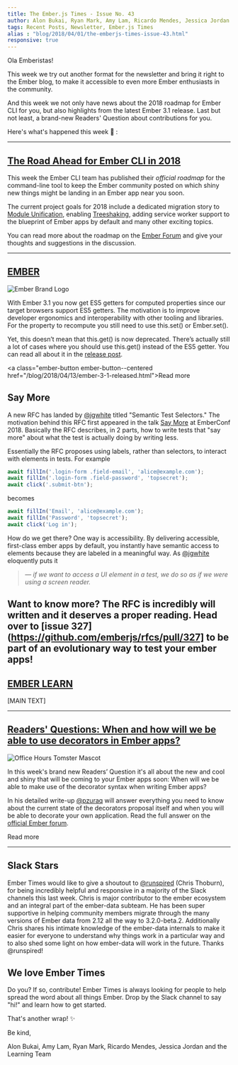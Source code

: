 ```yaml
---
title: The Ember.js Times - Issue No. 43
author: Alon Bukai, Ryan Mark, Amy Lam, Ricardo Mendes, Jessica Jordan
tags: Recent Posts, Newsletter, Ember.js Times
alias : "blog/2018/04/01/the-emberjs-times-issue-43.html"
responsive: true
---
```


Ola Emberistas!

This week we try out another format for the newsletter and bring it right to the
Ember blog, to make it accessible to even more Ember enthusiasts in the community.

And this week we not only have news about the 2018 roadmap for Ember CLI for you,
but also highlights from the latest Ember 3.1 release.
Last but not least, a brand-new Readers' Question about contributions for you.

Here's what's happened this week 🐹 :

---

## [The Road Ahead for Ember CLI in 2018](https://discuss.emberjs.com/t/ember-cli-2018-edition/14543)

This week the Ember CLI team has published their *official roadmap* for the
command-line tool to keep the Ember community posted on which shiny new things
might be landing in an Ember app near you soon.

The current project goals for 2018 include a dedicated migration story to
[Module Unification](https://github.com/emberjs/rfcs/pull/143), enabling
[Treeshaking](https://github.com/ember-cli/rfcs/pull/110), adding service worker support
to the blueprint of Ember apps by default and many other exciting topics.

You can read more about the roadmap on the [Ember Forum](https://discuss.emberjs.com/t/ember-cli-2018-edition/14543)
and give your thoughts and suggestions in the discussion.

---

## [EMBER](/blog/2018/04/13/ember-3-1-released.html)

<div class="blog-row">
  <img class="transparent padded float-left small" src="/images/brand/ember_Ember-Light.png" alt="Ember Brand Logo" />

  <p>
    With Ember 3.1 you now get ES5 getters for computed properties since our target browsers support ES5 getters. The motivation is to improve developer ergonomics and interoperability with other tooling and libraries. For the property to recompute you still need to use this.set() or Ember.set().</p>
  <p>
    Yet, this doesn’t mean that this.get() is now deprecated. There’s actually still a lot of cases where you should use this.get() instead of the ES5 getter.
    You can read all about it in the <a href="https://www.emberjs.com/blog/2018/04/13/ember-3-1-released.html#toc_es5-getters-for-computed-properties-1-of-3">release post</a>.
  </p>
</div>

<a class="ember-button ember-button--centered href="/blog/2018/04/13/ember-3-1-released.html">Read more</a>

## Say More

A new RFC has landed by [@jgwhite](https://github.com/jgwhite) titled "Semantic Test Selectors."  The motivation behind this RFC first appeared in the talk [Say More] at EmberConf 2018.  Basically the RFC describes, in 2 parts, how to write tests that "say more" about what the test is actually doing by writing less.  

Essentially the RFC proposes using labels, rather than selectors, to interact with elements in tests.  For example

```js
await fillIn('.login-form .field-email', 'alice@example.com');
await fillIn('.login-form .field-password', 'topsecret');
await click('.submit-btn');
```

becomes

```js
await fillIn('Email', 'alice@example.com');
await fillIn('Password', 'topsecret');
await click('Log in');
```
How do we get there?  One way is accessibility.  By delivering accessible, first-class ember apps by default, you instantly have semantic access to elements because they are labeled in a meaningful way.  As [@jgwhite](https://github.com/jgwhite)  eloquently puts it
> — <cite>if we want to access a UI element in a test, we do so as if we were using a screen reader.</cite>


Want to know more? The RFC is incredibly will written and it deserves a proper reading.  Head over to [issue 327](https://github.com/emberjs/rfcs/pull/327] to be part of an evolutionary way to test your ember apps!
---

## [EMBER LEARN](yoururl)


[MAIN TEXT]

---

## [Readers' Questions: When and how will we be able to use decorators in Ember apps?](#yoururl)

<div class="blog-row">
  <img class="float-right small transparent padded" alt="Office Hours Tomster Mascot" title="Readers' Questions" src="/images/tomsters/officehours.png" />
  <p>In this week's brand new Readers’ Question it's all about the new and cool and shiny that will
  be coming to your Ember apps soon: When will we be able to make use of the decorator syntax when writing Ember apps?
  </p>
 <p>In his detailed write-up <a href="https://github.com/pzuraq">@pzuraq</a> will answer everything you need to know about the current state of the decorators
  proposal itself and when you will be able to decorate your own application. Read the full answer
  on the <a href="#">official Ember forum</a>.
</div>
<a class="ember-button ember-button--centered href="#">Read more</a>

---

## Slack Stars
Ember Times would like to give a shoutout to <a href="https://github.com/runspired">@runspired</a> (Chris Thoburn), for being incredibly helpful and responsive in a majority of the Slack channels this last week. Chris is major contributor to the ember ecosystem and an integral part of the ember-data subteam.  He has been super supportive in helping community members migrate through the many versions of Ember data from 2.12 all the way to 3.2.0-beta.2.  Additionally Chris shares his intimate knowledge of the ember-data internals to make it easier for everyone to understand why things work in a particular way and to also shed some light on how ember-data will work in the future.  Thanks @runspired!

## We love Ember Times
Do you? If so, contribute!  Ember Times is always looking for people to help spread the word about all things Ember.  Drop by the Slack channel to say "hi!" and learn how to get started.        

That's another wrap!  ✨

Be kind,

Alon Bukai, Amy Lam, Ryan Mark, Ricardo Mendes, Jessica Jordan and the Learning Team

[Say More]: https://youtu.be/qfnkDyHVJzs?t=5h39m15s
